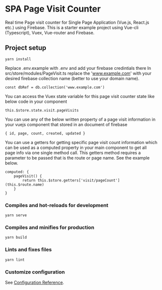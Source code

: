 # SPA Page Visit Counter

Real time Page visit counter for Single Page Application (Vue.js, React.js etc.) using Firebase. This is a starter example project using Vue-cli (Typescript), Vuex, Vue-router and Firebase. 

## Project setup
```
yarn install
```
Replace .env.example with .env and add your firebase credintials there
In src/store/modules/PageVisit.ts  replace the 'www.example.com' with your desired firebase collection name (better to use your domain name).
```
const dbRef = db.collection('www.example.com') 
```
You can access the Vuex state variable for this page visit counter state like below code in your component
```
this.$store.state.visit.pageVisits
```

You can use any of the below written property of a page visit information in your vuejs component that stored in an document of firebase
```
{ id, page, count, created, updated }
```

You can use a getters for getting specific page visit count information which can be used as a computed property in your main component to get all page info via one single method call. This getters method requires a parameter to be passed that is the route or page name. See the example below.
```
computed: {
    pageVisit() {
        return this.$store.getters['visit/pageCount'](this.$route.name)
    }
}
```

### Compiles and hot-reloads for development
```
yarn serve
```

### Compiles and minifies for production
```
yarn build
```

### Lints and fixes files
```
yarn lint
```

### Customize configuration
See [Configuration Reference](https://cli.vuejs.org/config/).
